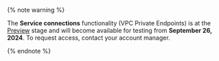 {% note warning %}

The **Service connections** functionality (VPC Private Endpoints) is at the [Preview](../../overview/concepts/launch-stages.md) stage and will become available for testing from **September 26, 2024**. To request access, contact your account manager.

{% endnote %}
